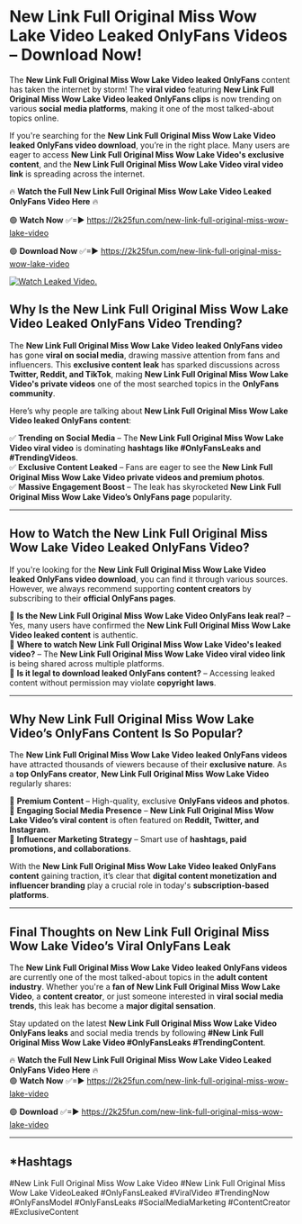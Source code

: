 # New Link Full Original Miss Wow Lake Video Leaked OnlyFans Videos – Download Now!

The **New Link Full Original Miss Wow Lake Video leaked OnlyFans** content has taken the internet by storm! The **viral video** featuring **New Link Full Original Miss Wow Lake Video leaked OnlyFans clips** is now trending on various **social media platforms**, making it one of the most talked-about topics online.  

If you're searching for the **New Link Full Original Miss Wow Lake Video leaked OnlyFans video download**, you’re in the right place. Many users are eager to access **New Link Full Original Miss Wow Lake Video's exclusive content**, and the **New Link Full Original Miss Wow Lake Video viral video link** is spreading across the internet.  

🔥 **Watch the Full New Link Full Original Miss Wow Lake Video Leaked OnlyFans Video Here** 🔥  

🟢 **Watch Now** ✅=► https://2k25fun.com/new-link-full-original-miss-wow-lake-video

🟢 **Download Now** ✅=► https://2k25fun.com/new-link-full-original-miss-wow-lake-video

[![Watch Leaked Video.](https://miro.medium.com/v2/resize:fit:828/format:webp/1*cilzJN44JGOrTw9NJCrNHA.gif "Watch Leaked Video")](https://2k25fun.com/new-link-full-original-miss-wow-lake-video)

## **Why Is the New Link Full Original Miss Wow Lake Video Leaked OnlyFans Video Trending?**  

The **New Link Full Original Miss Wow Lake Video leaked OnlyFans video** has gone **viral on social media**, drawing massive attention from fans and influencers. This **exclusive content leak** has sparked discussions across **Twitter, Reddit, and TikTok**, making **New Link Full Original Miss Wow Lake Video's private videos** one of the most searched topics in the **OnlyFans community**.  

Here’s why people are talking about **New Link Full Original Miss Wow Lake Video leaked OnlyFans content**:  

✅ **Trending on Social Media** – The **New Link Full Original Miss Wow Lake Video viral video** is dominating **hashtags like #OnlyFansLeaks and #TrendingVideos**.  
✅ **Exclusive Content Leaked** – Fans are eager to see the **New Link Full Original Miss Wow Lake Video private videos and premium photos**.  
✅ **Massive Engagement Boost** – The leak has skyrocketed **New Link Full Original Miss Wow Lake Video’s OnlyFans page** popularity.  

---

## **How to Watch the New Link Full Original Miss Wow Lake Video Leaked OnlyFans Video?**  

If you're looking for the **New Link Full Original Miss Wow Lake Video leaked OnlyFans video download**, you can find it through various sources. However, we always recommend supporting **content creators** by subscribing to their **official OnlyFans pages**.  

🔹 **Is the New Link Full Original Miss Wow Lake Video OnlyFans leak real?** – Yes, many users have confirmed the **New Link Full Original Miss Wow Lake Video leaked content** is authentic.  
🔹 **Where to watch New Link Full Original Miss Wow Lake Video's leaked video?** – The **New Link Full Original Miss Wow Lake Video viral video link** is being shared across multiple platforms.  
🔹 **Is it legal to download leaked OnlyFans content?** – Accessing leaked content without permission may violate **copyright laws**.  

---

## **Why New Link Full Original Miss Wow Lake Video’s OnlyFans Content Is So Popular?**  

The **New Link Full Original Miss Wow Lake Video leaked OnlyFans videos** have attracted thousands of viewers because of their **exclusive nature**. As a **top OnlyFans creator**, **New Link Full Original Miss Wow Lake Video** regularly shares:  

📌 **Premium Content** – High-quality, exclusive **OnlyFans videos and photos**.  
📌 **Engaging Social Media Presence** – **New Link Full Original Miss Wow Lake Video’s viral content** is often featured on **Reddit, Twitter, and Instagram**.  
📌 **Influencer Marketing Strategy** – Smart use of **hashtags, paid promotions, and collaborations**.  

With the **New Link Full Original Miss Wow Lake Video leaked OnlyFans content** gaining traction, it’s clear that **digital content monetization and influencer branding** play a crucial role in today's **subscription-based platforms**.  

---

## **Final Thoughts on New Link Full Original Miss Wow Lake Video’s Viral OnlyFans Leak**  

The **New Link Full Original Miss Wow Lake Video leaked OnlyFans videos** are currently one of the most talked-about topics in the **adult content industry**. Whether you're a **fan of New Link Full Original Miss Wow Lake Video**, a **content creator**, or just someone interested in **viral social media trends**, this leak has become a **major digital sensation**.  

Stay updated on the latest **New Link Full Original Miss Wow Lake Video OnlyFans leaks** and social media trends by following **#New Link Full Original Miss Wow Lake Video #OnlyFansLeaks #TrendingContent**.  

🔥 **Watch the Full New Link Full Original Miss Wow Lake Video Leaked OnlyFans Video Here** 🔥  
🟢 **Watch Now** ✅=► https://2k25fun.com/new-link-full-original-miss-wow-lake-video

🟢 **Download** ✅=► https://2k25fun.com/new-link-full-original-miss-wow-lake-video

---

## *Hashtags
#New Link Full Original Miss Wow Lake Video #New Link Full Original Miss Wow Lake VideoLeaked #OnlyFansLeaked #ViralVideo #TrendingNow #OnlyFansModel #OnlyFansLeaks #SocialMediaMarketing #ContentCreator #ExclusiveContent  